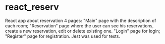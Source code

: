 # react_reserv
React app about reservation
4 pages: 
"Main" page with the description of each room;
"Reservation" page where the user can see his reservations, create a new reservation, edit or delete existing one.
"Login" page for login;
"Register" page for registration.
Jest was used for tests.
